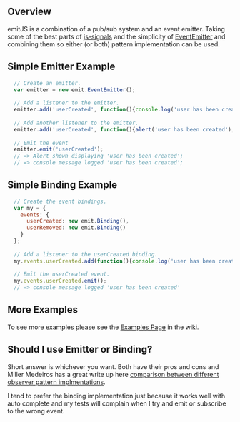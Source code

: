 ## Overview

emitJS is a combination of a pub/sub system and an event emitter.  Taking some of the best parts of [js-signals](https://github.com/millermedeiros/js-signals) and the simplicity of [EventEmitter](https://github.com/Wolfy87/EventEmitter) and combining them so either (or both) pattern implementation can be used.

## Simple Emitter Example

```javascript
  // Create an emitter.
  var emitter = new emit.EventEmitter();
  
  // Add a listener to the emitter.
  emitter.add('userCreated', function(){console.log('user has been created');});
  
  // Add another listener to the emitter.
  emitter.add('userCreated', function(){alert('user has been created');});
  
  // Emit the event
  emitter.emit('userCreated');
  // => Alert shown displaying 'user has been created';
  // => console message logged 'user has been created';
```
  
## Simple Binding Example

```javascript
  // Create the event bindings.
  var my = {
    events: {
      userCreated: new emit.Binding(),
      userRemoved: new emit.Binding()
    }
  };
  
  // Add a listener to the userCreated binding.
  my.events.userCreated.add(function(){console.log('user has been created');});
  
  // Emit the userCreated event.
  my.events.userCreated.emit();
  // => console message logged 'user has been created'
```

## More Examples

To see more examples please see the [Examples Page](https://github.com/jls/emitJS/wiki/Examples) in the wiki.

## Should I use Emitter or Binding?

Short answer is whichever you want.  Both have their pros and cons and Miller Medeiros has a great write up here [comparison between different observer pattern implmentations](https://github.com/millermedeiros/js-signals/wiki/Comparison-between-different-Observer-Pattern-implementations).

I tend to prefer the binding implementation just because it works well with auto complete and my tests will complain when I try and emit or subscribe to the wrong event. 